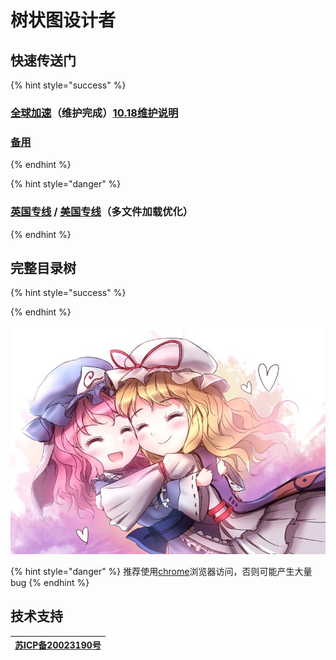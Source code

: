 # 树状图设计者

## 快速传送门

{% hint style="success" %}
### [**全球加速**](https://cdn.phantom-sea-limited.ltd/)**（维护完成）**[10.18维护说明](https://bbs.sirin.top/archives/118.html)

### [**备用**](http://sirin.rf.gd/)
{% endhint %}

{% hint style="danger" %}
### [**英国专线**](https://nov-eu.herokuapp.com/) **/** [**美国专线**](https://nov-us.herokuapp.com/)**（多文件加载优化）**
{% endhint %}

## **完整目录树**

{% hint style="success" %}

{% endhint %}

![](.gitbook/assets/agg-zo-w-t1-yhq66o-cty.jpg)



{% hint style="danger" %}
推荐使用[chrome](https://www.google.cn/intl/zh-CN/chrome/)浏览器访问，否则可能产生大量bug
{% endhint %}

## 技术支持

| [**苏ICP备20023190号**](http://beian.miit.gov.cn/) |
| :---: |


